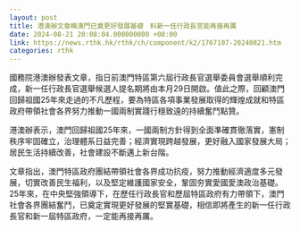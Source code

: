 ```yaml
---
layout: post
title: 港澳辦文章稱澳門已奠更好發展基礎　料新一任行政長官能再接再厲
date: 2024-08-21 20:08:04.000000000 +08:00
link: https://news.rthk.hk/rthk/ch/component/k2/1767107-20240821.htm
categories: rthk
---
```


國務院港澳辦發表文章，指日前澳門特區第六屆行政長官選舉委員會選舉順利完成，新一任行政長官選舉候選人提名期將由本月29日開啟。值此之際，回顧澳門回歸祖國25年來走過的不凡歷程，要為特區各項事業發展取得的輝煌成就和特區政府帶領社會各界努力推動一國兩制實踐行穩致遠的持續奮鬥點贊。

港澳辦表示，澳門回歸祖國25年來，一國兩制方針得到全面準確貫徹落實，憲制秩序牢固確立，治理體系日益完善；經濟實現跨越發展，更好融入國家發展大局；居民生活持續改善，社會建設不斷邁上新台階。

文章指出，澳門特區政府團結帶領社會各界成功抗疫，努力推動經濟適度多元發展，切實改善民生福利，以及堅定維護國家安全，鞏固夯實愛國愛澳政治基礎。25年來，在中央堅強領導下，在歷任行政長官和歷屆特區政府有力帶領下，澳門社會各界團結奮鬥，已奠定實現更好發展的堅實基礎，相信即將產生的新一任行政長官和新一屆特區政府，一定能再接再厲。
